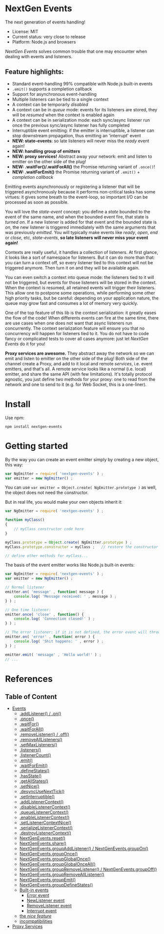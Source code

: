 

# NextGen Events

The next generation of events handling!

* License: MIT
* Current status: very close to release
* Platform: Node.js and browsers

*NextGen Events* solves common trouble that one may encounter when dealing with events and listeners.

## Feature highlights:

* Standard event-handling 99% compatible with Node.js built-in events
* `.emit()` supports a completion callback
* Support for asynchronous event-handling
* Multiple listeners can be tied to a single context
* A context can be temporarly *disabled*
* A context can be in *queue* mode: events for its listeners are stored, they will be *resumed* when the context is enabled again
* A context can be in serialization mode: each sync/async listener run once the previous sync/async listener has fully completed
* Interruptible event emitting: if the emitter is interruptible, a listener can stop downstream propagation,
  thus emitting an 'interrupt' event
* **NEW: state-events**: so late listeners will never miss the *ready* event again!
* **NEW: handling group of emitters**
* **NEW: proxy services!** Abstract away your network: emit and listen to emitter on the other side of the plug!
* **NEW: .waitFor()/.waitForAll()** the Promise returning variant of `.once()`!
* **NEW: .waitForEmit()** the Promise returning variant of `.emit()` + *completion callback*

Emitting events asynchronously or registering a listener that will be triggered asynchronously because it performs
non-critical tasks has some virtues: it gives some breath to the event-loop, so important I/O can be processed as soon as possible.

You will love the *state-event* concept: you define a *state* bounded to the event of the same name, and when the bounded event fire,
that state is *turned on*.
If a new listener is added for that event and the bounded state is *on*, the new listener is triggered immediately with
the same arguments that was previously *emitted*.
You will typically make events like *ready*, *open*, *end* or *close*, etc, *state-events*, **so late listeners will never miss
your event again!**

Contexts are really useful, it handles a collection of listeners.
At first glance, it looks like a sort of namespace for listeners.
But it can do more than that: you can turn a context off, so every listener tied to this context will not be triggered anymore.
Then turn it on and they will be available again. 

You can even switch a context into queue mode: the listeners tied to it will not be triggered, but events for those
listeners will be stored in the context. When the context is resumed, all retained events will trigger their listeners.
This allow one to postpone some operations, while performing some other high priority tasks, but be careful:
depending on your application nature, the queue may grow fast and consumes a lot of memory very quickly.

One of the top feature of this lib is the context serialization: it greatly eases the flow of the code!
When differents events can fire at the same time, there are use cases when one does not want that async listeners run concurrently.
The context serialization feature will ensure you that no concurrency will happen for listeners tied to it.
You do not have to code fancy or complicated tests to cover all cases anymore: just let *NextGen Events* do it for you!

**Proxy services are awesome.** They abstract away the network so we can emit and listen to emitter on the other side of the plug!
Both side of the channel create a Proxy, and add to it local and remote *services*, i.e. event emitters, and that's all.
A remote service looks like a normal (i.e. local) emitter, and share the same API (with few limitations).
It's totally protocol agnostic, you just define two methods for your proxy: one to read from the network and one to send to it
(e.g. for Web Socket, this is a one-liner).



# Install

Use npm:

```
npm install nextgen-events
```


# Getting started

By the way you can create an event emitter simply by creating a new object, this way:

```js
var NgEmitter = require( 'nextgen-events' ) ;
var emitter = new NgEmitter() ;
```

You can use `var emitter = Object.create( NgEmitter.prototype )` as well, the object does not need the constructor.

But in real life, you would make your own objects inherit it:

```js
var NgEmitter = require( 'nextgen-events' ) ;

function myClass()
{
	// myClass constructor code here
}

myClass.prototype = Object.create( NgEmitter.prototype ) ;
myClass.prototype.constructor = myClass ;	// restore the constructor

// define other methods for myClass...
```

The basis of the event emitter works like Node.js built-in events:

```js
var NgEmitter = require( 'nextgen-events' ) ;
var emitter = new NgEmitter() ;

// Normal listener
emitter.on( 'message' , function( message ) {
	console.log( 'Message received: ' , message ) ;
} ) ;

// One time listener:
emitter.once( 'close' , function() {
	console.log( 'Connection closed!' ) ;
} ) ;

// The error listener: if it is not defined, the error event will throw an exception
emitter.on( 'error' , function( error ) {
	console.log( 'Shit happens: ' , error ) ;
} ) ;

emitter.emit( 'message' , 'Hello world!' ) ;
// ...
```



# References

## Table of Content

* [Events](doc/documentation.md#ref.events)
	* [.addListener() / .on()](doc/documentation.md#ref.events.addListener)
	* [.once()](doc/documentation.md#ref.events.once)
	* [.waitFor()](doc/documentation.md#ref.events.waitFor)
	* [.waitForAll()](doc/documentation.md#ref.events.waitForAll)
	* [.removeListener() / .off()](doc/documentation.md#ref.events.removeListener)
	* [.removeAllListeners()](doc/documentation.md#ref.events.removeAllListeners)
	* [.setMaxListeners()](doc/documentation.md#ref.events.setMaxListeners)
	* [.listeners()](doc/documentation.md#ref.events.listeners)
	* [.listenerCount()](doc/documentation.md#ref.events.listenerCount)
	* [.emit()](doc/documentation.md#ref.events.emit)
	* [.waitForEmit()](doc/documentation.md#ref.events.waitForEmit)
	* [.defineStates()](doc/documentation.md#ref.events.defineStates)
	* [.hasState()](doc/documentation.md#ref.events.hasState)
	* [.getAllStates()](doc/documentation.md#ref.events.getAllStates)
	* [.setNice()](doc/documentation.md#ref.events.setNice)
	* [.desyncUseNextTick()](doc/documentation.md#ref.events.desyncUseNextTick)
	* [.setInterruptible()](doc/documentation.md#ref.events.setInterruptible)
	* [.addListenerContext()](doc/documentation.md#ref.events.addListenerContext)
	* [.disableListenerContext()](doc/documentation.md#ref.events.disableListenerContext)
	* [.queueListenerContext()](doc/documentation.md#ref.events.queueListenerContext)
	* [.enableListenerContext()](doc/documentation.md#ref.events.enableListenerContext)
	* [.setListenerContextNice()](doc/documentation.md#ref.events.setListenerContextNice)
	* [.serializeListenerContext()](doc/documentation.md#ref.events.serializeListenerContext)
	* [.destroyListenerContext()](doc/documentation.md#ref.events.destroyListenerContext)
	* [NextGenEvents.reset()](doc/documentation.md#ref.events.reset)
	* [NextGenEvents.share()](doc/documentation.md#ref.events.share)
	* [NextGenEvents.groupAddListener() / NextGenEvents.groupOn()](doc/documentation.md#ref.events.groupAddListener)
	* [NextGenEvents.groupOnce()](doc/documentation.md#ref.events.groupOnce)
	* [NextGenEvents.groupGlobalOnce()](doc/documentation.md#ref.events.groupGlobalOnce)
	* [NextGenEvents.groupGlobalOnceAll()](doc/documentation.md#ref.events.groupGlobalOnceAll)
	* [NextGenEvents.groupRemoveListener() / NextGenEvents.groupOff()](doc/documentation.md#ref.events.groupRemoveListener)
	* [NextGenEvents.groupRemoveAllListener()](doc/documentation.md#ref.events.groupRemoveAllListener)
	* [NextGenEvents.groupEmit()](doc/documentation.md#ref.events.groupEmit)
	* [NextGenEvents.groupDefineStates()](doc/documentation.md#ref.events.groupDefineStates)
	* [Built-in events](doc/documentation.md#ref.builtin-events)
		* [Error event](doc/documentation.md#ref.builtin-events.error)
		* [NewListener event](doc/documentation.md#ref.builtin-events.newListener)
		* [RemoveListener event](doc/documentation.md#ref.builtin-events.removeListener)
		* [Interrupt event](doc/documentation.md#ref.builtin-events.interrupt)
	* [the *nice feature*](doc/documentation.md#ref.note.nice)
	* [incompatibilities](doc/documentation.md#incompatibilities)
* [Proxy Services](doc/documentation.md#ref.proxy)



